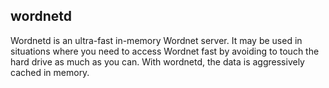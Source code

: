 ## wordnetd

Wordnetd is an ultra-fast in-memory Wordnet server. It may be used in situations where you need to access Wordnet fast by avoiding to touch the hard drive as much as you can. With wordnetd, the data is aggressively cached in memory.
